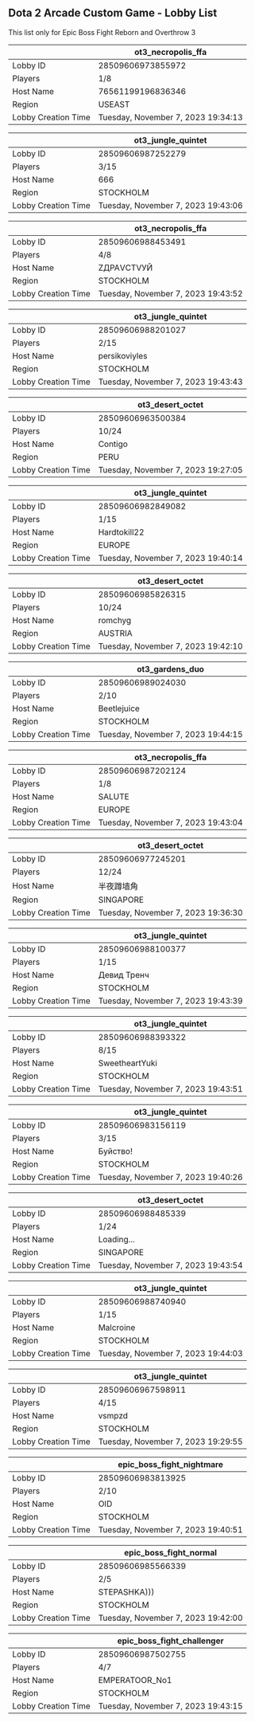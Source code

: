## Dota 2 Arcade Custom Game - Lobby List

This list only for Epic Boss Fight Reborn and Overthrow 3

|  | ot3_necropolis_ffa |
| ------ | ------ |
| Lobby ID | 28509606973855972 |
| Players | 1/8 |
| Host Name | 76561199196836346 |
| Region | USEAST |
| Lobby Creation Time | Tuesday, November 7, 2023 19:34:13 |


|  | ot3_jungle_quintet |
| ------ | ------ |
| Lobby ID | 28509606987252279 |
| Players | 3/15 |
| Host Name | 666 |
| Region | STOCKHOLM |
| Lobby Creation Time | Tuesday, November 7, 2023 19:43:06 |


|  | ot3_necropolis_ffa |
| ------ | ------ |
| Lobby ID | 28509606988453491 |
| Players | 4/8 |
| Host Name | ZДРАVСТVУЙ |
| Region | STOCKHOLM |
| Lobby Creation Time | Tuesday, November 7, 2023 19:43:52 |


|  | ot3_jungle_quintet |
| ------ | ------ |
| Lobby ID | 28509606988201027 |
| Players | 2/15 |
| Host Name | persikoviyles |
| Region | STOCKHOLM |
| Lobby Creation Time | Tuesday, November 7, 2023 19:43:43 |


|  | ot3_desert_octet |
| ------ | ------ |
| Lobby ID | 28509606963500384 |
| Players | 10/24 |
| Host Name | Contigo |
| Region | PERU |
| Lobby Creation Time | Tuesday, November 7, 2023 19:27:05 |


|  | ot3_jungle_quintet |
| ------ | ------ |
| Lobby ID | 28509606982849082 |
| Players | 1/15 |
| Host Name | Hardtokill22 |
| Region | EUROPE |
| Lobby Creation Time | Tuesday, November 7, 2023 19:40:14 |


|  | ot3_desert_octet |
| ------ | ------ |
| Lobby ID | 28509606985826315 |
| Players | 10/24 |
| Host Name | romchyg |
| Region | AUSTRIA |
| Lobby Creation Time | Tuesday, November 7, 2023 19:42:10 |


|  | ot3_gardens_duo |
| ------ | ------ |
| Lobby ID | 28509606989024030 |
| Players | 2/10 |
| Host Name | Beetlejuice |
| Region | STOCKHOLM |
| Lobby Creation Time | Tuesday, November 7, 2023 19:44:15 |


|  | ot3_necropolis_ffa |
| ------ | ------ |
| Lobby ID | 28509606987202124 |
| Players | 1/8 |
| Host Name | SALUTE |
| Region | EUROPE |
| Lobby Creation Time | Tuesday, November 7, 2023 19:43:04 |


|  | ot3_desert_octet |
| ------ | ------ |
| Lobby ID | 28509606977245201 |
| Players | 12/24 |
| Host Name | 半夜蹲墙角 |
| Region | SINGAPORE |
| Lobby Creation Time | Tuesday, November 7, 2023 19:36:30 |


|  | ot3_jungle_quintet |
| ------ | ------ |
| Lobby ID | 28509606988100377 |
| Players | 1/15 |
| Host Name | Девид Тренч |
| Region | STOCKHOLM |
| Lobby Creation Time | Tuesday, November 7, 2023 19:43:39 |


|  | ot3_jungle_quintet |
| ------ | ------ |
| Lobby ID | 28509606988393322 |
| Players | 8/15 |
| Host Name | SweetheartYuki |
| Region | STOCKHOLM |
| Lobby Creation Time | Tuesday, November 7, 2023 19:43:51 |


|  | ot3_jungle_quintet |
| ------ | ------ |
| Lobby ID | 28509606983156119 |
| Players | 3/15 |
| Host Name | Буйство! |
| Region | STOCKHOLM |
| Lobby Creation Time | Tuesday, November 7, 2023 19:40:26 |


|  | ot3_desert_octet |
| ------ | ------ |
| Lobby ID | 28509606988485339 |
| Players | 1/24 |
| Host Name | Loading... |
| Region | SINGAPORE |
| Lobby Creation Time | Tuesday, November 7, 2023 19:43:54 |


|  | ot3_jungle_quintet |
| ------ | ------ |
| Lobby ID | 28509606988740940 |
| Players | 1/15 |
| Host Name | Malcroine |
| Region | STOCKHOLM |
| Lobby Creation Time | Tuesday, November 7, 2023 19:44:03 |


|  | ot3_jungle_quintet |
| ------ | ------ |
| Lobby ID | 28509606967598911 |
| Players | 4/15 |
| Host Name | vsmpzd |
| Region | STOCKHOLM |
| Lobby Creation Time | Tuesday, November 7, 2023 19:29:55 |


|  | epic_boss_fight_nightmare |
| ------ | ------ |
| Lobby ID | 28509606983813925 |
| Players | 2/10 |
| Host Name | OID |
| Region | STOCKHOLM |
| Lobby Creation Time | Tuesday, November 7, 2023 19:40:51 |


|  | epic_boss_fight_normal |
| ------ | ------ |
| Lobby ID | 28509606985566339 |
| Players | 2/5 |
| Host Name | STEPASHKA))) |
| Region | STOCKHOLM |
| Lobby Creation Time | Tuesday, November 7, 2023 19:42:00 |


|  | epic_boss_fight_challenger |
| ------ | ------ |
| Lobby ID | 28509606987502755 |
| Players | 4/7 |
| Host Name | EMPERATOOR_No1 |
| Region | STOCKHOLM |
| Lobby Creation Time | Tuesday, November 7, 2023 19:43:15 |


